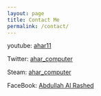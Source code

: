 ```yaml
---
layout: page
title: Contact Me
permalink: /contact/
---
```


<link rel="shortcut icon" href="/assets/favicon.ico" type="image/x-icon" />

youtube: [ahar11](http://www.youtube.com/c/ahar11/)

Twitter: [ahar_computer](https://twitter.com/ahar_computer)

Steam: [ahar_computer](http://steamcommunity.com/id/ahar_computer)

FaceBook: [Abdullah Al Rashed](https://www.facebook.com/abdullah.ahar.alrashed)
